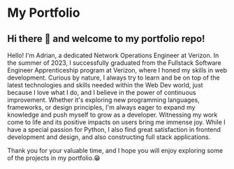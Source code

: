 # My Portfolio 

## Hi there 👋 and welcome to my portfolio repo!

Hello! I'm Adrian, a dedicated Network Operations Engineer at Verizon. In the summer of 2023, I successfully graduated from the Fullstack Software Engineer Apprenticeship program at Verizon, where I honed my skills in web development.
Curious by nature, I always try to learn and be on top of the latest technologies and skills needed within the Web Dev world, just because I love what I do, and I believe in the power of continuous improvement. Whether it's exploring new programming languages, frameworks, or design principles, I'm always eager to expand my knowledge and push myself to grow as a developer.
Witnessing my work come to life and its positive impacts on users bring me immense joy. While I have a special passion for Python, I also find great satisfaction in frontend development and design, and also constructing full stack applications.

Thank you for your valuable time, and I hope you will enjoy exploring some of the projects in my portfolio.😁


<!--
**adrianbaltag/adrianbaltag** is a ✨ _special_ ✨ repository because its `README.md` (this file) appears on your GitHub profile.

Here are some ideas to get you started:

- 🔭 I’m currently working on ...
- 🌱 I’m currently learning ...
- 👯 I’m looking to collaborate on ...
- 🤔 I’m looking for help with ...
- 💬 Ask me about ...
- 📫 How to reach me: ...
- 😄 Pronouns: ...
- ⚡ Fun fact: ...
-->
